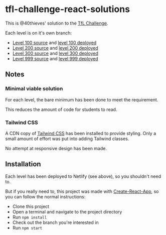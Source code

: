 # tfl-challenge-react-solutions

This is @40thieves' solution to the [TfL Challenge]().

Each level is on it's own branch:

- [Level 100 source](https://github.com/40thieves/tfl-challenge-react-solutions/tree/level-100) and [level 100 deployed](https://cyf-tfl-level-100-react-solution.netlify.app/)
- [Level 200 source](https://github.com/40thieves/tfl-challenge-react-solutions/tree/level-200) and [level 200 deployed](https://cyf-tfl-level-200-react-solution.netlify.app/)
- [Level 300 source](https://github.com/40thieves/tfl-challenge-react-solutions/tree/level-200) and [level 300 deployed](https://cyf-tfl-level-300-react-solution.netlify.app/)
- [Level 999 source](https://github.com/40thieves/tfl-challenge-react-solutions/tree/level-999) and [level 999 deployed](https://cyf-tfl-level-999-react-solution.netlify.app/)

## Notes

### Minimal viable solution

For each level, the bare minimum has been done to meet the requirement.

This reduces the amount of code for students to read.

### Tailwind CSS

A CDN copy of [Tailwind CSS](https://tailwindcss.com/) has been installed to provide styling. Only a small amount of effort was put into adding Tailwind classes.

No attempt at responsive design has been made.

## Installation

Each level has been deployed to Netlify (see above), so you shouldn't need to.

But if you really need to, this project was made with [Create-React-App](http://create-react-app.dev/), so you can follow the normal instructions:

- Clone this project
- Open a terminal and navigate to the project directory
- Run `npm install`
- Check out the branch you're interested in
- Run `npm start`
